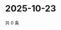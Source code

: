 # 2025-10-23

共 0 条

<!-- BEGIN ZHIHUVIDEO -->
<!-- 最后更新时间 Thu Oct 23 2025 19:10:17 GMT+0800 (China Standard Time) -->

<!-- END ZHIHUVIDEO -->
